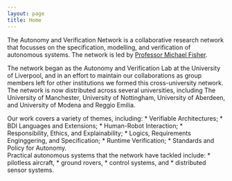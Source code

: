 ```yaml
---
layout: page
title: Home
---
```


The Autonomy and Verification Network is a collaborative research network that focusses on the specification, modelling, and verification of autonomous systems. The network is led by [Professor Michael Fisher](https://web.cs.manchester.ac.uk/~michael/).

The network began as the Autonomy and Verification Lab at the University of Liverpool, and in an effort to maintain our collaborations as group members left for other institutions we formed this cross-university network. The network is now distributed across several universities, including The University of Manchester, University of Nottingham, University of Aberdeen, and University of Modena and Reggio Emilia.

<div class="w3-row">
<div class="w3-half w3-container" markdown="1">
Our work covers a variety of themes, including:
* Verifiable Architectures;
* BDI Languages and Extensions;
* Human-Robot Interaction;
* Responsibility, Ethics, and Explainability;
* Logics, Requirements Enginggering, and Specification;
* Runtime Verification;
* Standards and Policy for Autonomy.
</div>
<div class="w3-half w3-container" markdown="1">
Practical autonomous systems that the network have tackled include:
* pilotless aircraft, 
* ground rovers, 
* control systems, and
* distributed sensor systems. 
</div>
</div>




